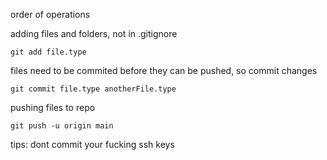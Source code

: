 order of operations

adding files and folders, not in .gitignore

	git add file.type

files need to be commited before they can be pushed, so commit changes 

	git commit file.type anotherFile.type

pushing files to repo 

	git push -u origin main



tips: dont commit your fucking ssh keys 
